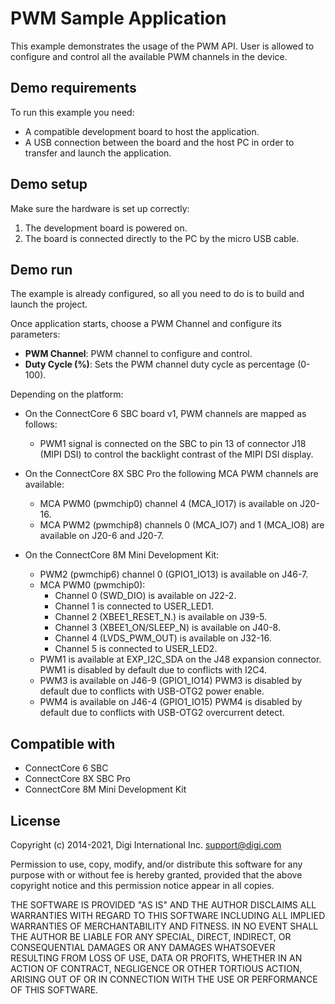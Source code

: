 PWM Sample Application
======================

This example demonstrates the usage of the PWM API. User is allowed to
configure and control all the available PWM channels in the device.

Demo requirements
-----------------

To run this example you need:

* A compatible development board to host the application.
* A USB connection between the board and the host PC in order to transfer and
  launch the application.

Demo setup
----------

Make sure the hardware is set up correctly:

1. The development board is powered on.
2. The board is connected directly to the PC by the micro USB cable.

Demo run
--------

The example is already configured, so all you need to do is to build and launch
the project.

Once application starts, choose a PWM Channel and configure its parameters:

* **PWM Channel**: PWM channel to configure and control.
* **Duty Cycle (%)**: Sets the PWM channel duty cycle as percentage (0-100).

Depending on the platform:
* On the ConnectCore 6 SBC board v1, PWM channels are mapped as follows:
  * PWM1 signal is connected on the SBC to pin 13 of connector J18 (MIPI DSI) to
    control the backlight contrast of the MIPI DSI display.

* On the ConnectCore 8X SBC Pro the following MCA PWM channels are available:
  * MCA PWM0 (pwmchip0) channel 4 (MCA_IO17) is available on J20-16.
  * MCA PWM2 (pwmchip8) channels 0 (MCA_IO7) and 1 (MCA_IO8) are available on
    J20-6 and J20-7.

* On the ConnectCore 8M Mini Development Kit:
  * PWM2 (pwmchip6) channel 0 (GPIO1_IO13) is available on J46-7.
  * MCA PWM0 (pwmchip0):
    * Channel 0 (SWD_DIO) is available on J22-2.
    * Channel 1 is connected to USER_LED1.
    * Channel 2 (XBEE1_RESET_N.) is available on J39-5.
    * Channel 3 (XBEE1_ON/SLEEP_N) is available on J40-8.
    * Channel 4 (LVDS_PWM_OUT) is available on J32-16.
    * Channel 5 is connected to USER_LED2.
  * PWM1 is available at EXP_I2C_SDA on the J48 expansion connector.
    PWM1 is disabled by default due to conflicts with I2C4.
  * PWM3 is available on J46-9 (GPIO1_IO14)
    PWM3 is disabled by default due to conflicts with USB-OTG2 power enable.
  * PWM4 is available on J46-4 (GPIO1_IO15)
    PWM4 is disabled by default due to conflicts with USB-OTG2 overcurrent detect.

Compatible with
---------------

* ConnectCore 6 SBC
* ConnectCore 8X SBC Pro
* ConnectCore 8M Mini Development Kit

License
-------

Copyright (c) 2014-2021, Digi International Inc. <support@digi.com>

Permission to use, copy, modify, and/or distribute this software for any
purpose with or without fee is hereby granted, provided that the above
copyright notice and this permission notice appear in all copies.

THE SOFTWARE IS PROVIDED "AS IS" AND THE AUTHOR DISCLAIMS ALL WARRANTIES
WITH REGARD TO THIS SOFTWARE INCLUDING ALL IMPLIED WARRANTIES OF
MERCHANTABILITY AND FITNESS. IN NO EVENT SHALL THE AUTHOR BE LIABLE FOR
ANY SPECIAL, DIRECT, INDIRECT, OR CONSEQUENTIAL DAMAGES OR ANY DAMAGES
WHATSOEVER RESULTING FROM LOSS OF USE, DATA OR PROFITS, WHETHER IN AN
ACTION OF CONTRACT, NEGLIGENCE OR OTHER TORTIOUS ACTION, ARISING OUT OF
OR IN CONNECTION WITH THE USE OR PERFORMANCE OF THIS SOFTWARE.